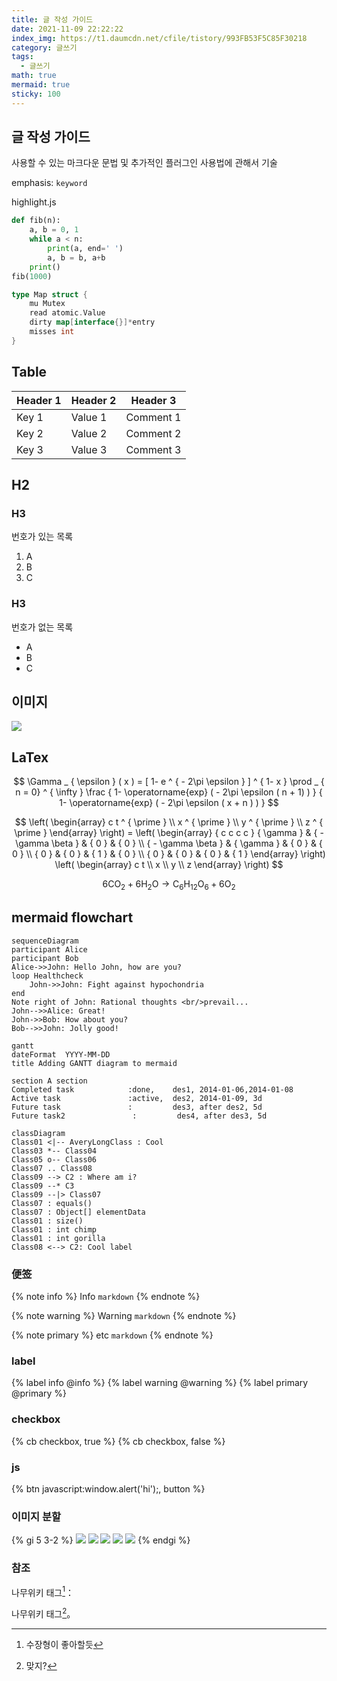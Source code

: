 ```yaml
---
title: 글 작성 가이드
date: 2021-11-09 22:22:22
index_img: https://t1.daumcdn.net/cfile/tistory/993FB53F5C85F30218
category: 글쓰기
tags:
  - 글쓰기
math: true
mermaid: true
sticky: 100
---
```


## 글 작성 가이드

사용할 수 있는 마크다운 문법 및 추가적인 플러그인 사용법에 관해서 기술

emphasis: `keyword`

highlight.js

```python
def fib(n):
    a, b = 0, 1
    while a < n:
        print(a, end=' ')
        a, b = b, a+b
    print()
fib(1000)
```

```go
type Map struct {
    mu Mutex
    read atomic.Value
    dirty map[interface{}]*entry
    misses int
}
```

## Table

| Header 1 | Header 2 | Header 3  |
| -------- | -------- | --------- |
| Key 1    | Value 1  | Comment 1 |
| Key 2    | Value 2  | Comment 2 |
| Key 3    | Value 3  | Comment 3 |

## H2

### H3

번호가 있는 목록

1. A
2. B
3. C

### H3

번호가 없는 목록

- A
- B
- C

## 이미지

![](https://upload.wikimedia.org/wikipedia/commons/thumb/e/e1/Musee_de_la_bible_et_Terre_Sainte_001.JPG/440px-Musee_de_la_bible_et_Terre_Sainte_001.JPG)

## LaTex

$$
\Gamma _ { \epsilon } ( x ) = [ 1- e ^ { - 2\pi \epsilon } ] ^ { 1- x } \prod _ { n = 0} ^ { \infty } \frac { 1- \operatorname{exp} ( - 2\pi \epsilon ( n + 1) ) } { 1- \operatorname{exp} ( - 2\pi \epsilon ( x + n ) ) }
$$

$$
\left( \begin{array} c t ^ { \prime } \\ x ^ { \prime } \\ y ^ { \prime } \\ z ^ { \prime } \end{array} \right) = \left( \begin{array} { c c c c } { \gamma } & { - \gamma \beta } & { 0 } & { 0 } \\ { - \gamma \beta } & { \gamma } & { 0 } & { 0 } \\ { 0 } & { 0 } & { 1 } & { 0 } \\ { 0 } & { 0 } & { 0 } & { 1 } \end{array} \right) \left( \begin{array} c t \\ x \\ y \\ z \end{array} \right)
$$

$$
6 \mathrm { CO } _ { 2 } + 6 \mathrm { H } _ { 2 } \mathrm { O } \rightarrow \mathrm { C } _ { 6 } \mathrm { H } _ { 12 } \mathrm { O } _ { 6 } + 6 \mathrm { O } _ { 2 }
$$

## mermaid flowchart

```mermaid
sequenceDiagram
participant Alice
participant Bob
Alice->>John: Hello John, how are you?
loop Healthcheck
    John->>John: Fight against hypochondria
end
Note right of John: Rational thoughts <br/>prevail...
John-->>Alice: Great!
John->>Bob: How about you?
Bob-->>John: Jolly good!
```

```mermaid
gantt
dateFormat  YYYY-MM-DD
title Adding GANTT diagram to mermaid

section A section
Completed task            :done,    des1, 2014-01-06,2014-01-08
Active task               :active,  des2, 2014-01-09, 3d
Future task               :         des3, after des2, 5d
Future task2               :         des4, after des3, 5d
```

```mermaid
classDiagram
Class01 <|-- AveryLongClass : Cool
Class03 *-- Class04
Class05 o-- Class06
Class07 .. Class08
Class09 --> C2 : Where am i?
Class09 --* C3
Class09 --|> Class07
Class07 : equals()
Class07 : Object[] elementData
Class01 : size()
Class01 : int chimp
Class01 : int gorilla
Class08 <--> C2: Cool label
```

### 便签

{% note info %}
Info `markdown`
{% endnote %}

{% note warning %}
Warning `markdown`
{% endnote %}

{% note primary %}
etc `markdown`
{% endnote %}

### label

{% label info @info %} {% label warning @warning %} {% label primary @primary %}

### checkbox

{% cb checkbox, true %}
{% cb checkbox, false %}

### js

{% btn javascript:window.alert('hi');, button %}

### 이미지 분할

{% gi 5 3-2 %}
![](https://upload.wikimedia.org/wikipedia/commons/thumb/e/e1/Musee_de_la_bible_et_Terre_Sainte_001.JPG/440px-Musee_de_la_bible_et_Terre_Sainte_001.JPG)
![](https://upload.wikimedia.org/wikipedia/commons/thumb/e/e1/Musee_de_la_bible_et_Terre_Sainte_001.JPG/440px-Musee_de_la_bible_et_Terre_Sainte_001.JPG)
![](https://upload.wikimedia.org/wikipedia/commons/thumb/e/e1/Musee_de_la_bible_et_Terre_Sainte_001.JPG/440px-Musee_de_la_bible_et_Terre_Sainte_001.JPG)
![](https://upload.wikimedia.org/wikipedia/commons/thumb/e/e1/Musee_de_la_bible_et_Terre_Sainte_001.JPG/440px-Musee_de_la_bible_et_Terre_Sainte_001.JPG)
![](https://upload.wikimedia.org/wikipedia/commons/thumb/e/e1/Musee_de_la_bible_et_Terre_Sainte_001.JPG/440px-Musee_de_la_bible_et_Terre_Sainte_001.JPG)
{% endgi %}

### 참조

나무위키 태그[^1]：

나무위키 태그[^2]。

[^1]: 수장형이 좋아할듯
[^2]: 맞지?
